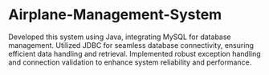 # Airplane-Management-System
Developed this system using Java, integrating MySQL for database management. Utilized JDBC for seamless database connectivity, ensuring efficient data handling and retrieval. Implemented robust exception handling and connection validation to enhance system reliability and performance.
